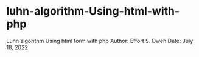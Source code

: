 # luhn-algorithm-Using-html-with-php
Luhn algorithm Using html form with php
Author: Effort S. Dweh
Date: July 18, 2022
